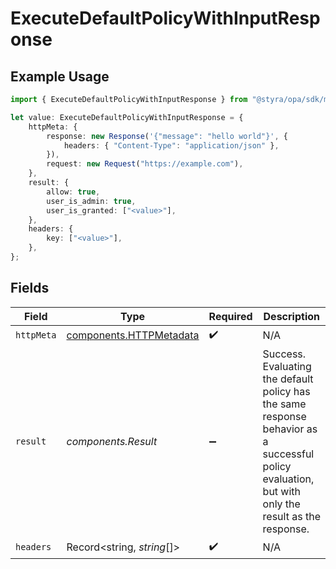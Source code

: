 # ExecuteDefaultPolicyWithInputResponse

## Example Usage

```typescript
import { ExecuteDefaultPolicyWithInputResponse } from "@styra/opa/sdk/models/operations";

let value: ExecuteDefaultPolicyWithInputResponse = {
    httpMeta: {
        response: new Response('{"message": "hello world"}', {
            headers: { "Content-Type": "application/json" },
        }),
        request: new Request("https://example.com"),
    },
    result: {
        allow: true,
        user_is_admin: true,
        user_is_granted: ["<value>"],
    },
    headers: {
        key: ["<value>"],
    },
};
```

## Fields

| Field                                                                                                                                               | Type                                                                                                                                                | Required                                                                                                                                            | Description                                                                                                                                         |
| --------------------------------------------------------------------------------------------------------------------------------------------------- | --------------------------------------------------------------------------------------------------------------------------------------------------- | --------------------------------------------------------------------------------------------------------------------------------------------------- | --------------------------------------------------------------------------------------------------------------------------------------------------- |
| `httpMeta`                                                                                                                                          | [components.HTTPMetadata](../../../sdk/models/components/httpmetadata.md)                                                                           | :heavy_check_mark:                                                                                                                                  | N/A                                                                                                                                                 |
| `result`                                                                                                                                            | *components.Result*                                                                                                                                 | :heavy_minus_sign:                                                                                                                                  | Success.<br/>Evaluating the default policy has the same response behavior as a successful policy evaluation, but with only the result as the response.<br/> |
| `headers`                                                                                                                                           | Record<string, *string*[]>                                                                                                                          | :heavy_check_mark:                                                                                                                                  | N/A                                                                                                                                                 |